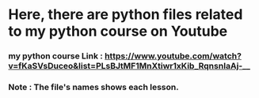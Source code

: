 # Here, there are python files related to my python course on Youtube
### my python course Link : https://www.youtube.com/watch?v=fKaSVsDuceo&list=PLsBJtMF1MnXtiwr1xKib_RqnsnIaAj-__
### Note : The file's names shows each lesson.
